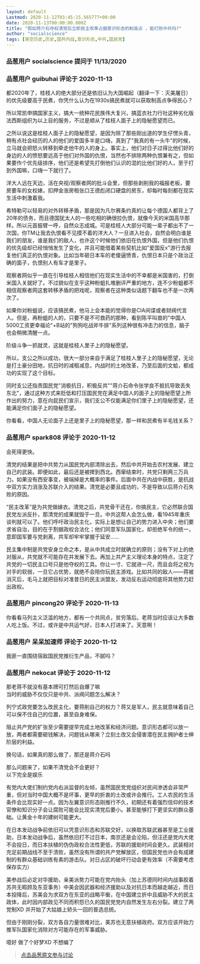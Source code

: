 ```yaml
---
layout: default
Lastmod: 2020-11-12T03:45:15.565777+00:00
date: 2020-11-13T00:00:00.000Z
title: "假如蒋介石夺权清党后立即民主改革占据意识形态的制高点 ，能打败中共吗?"
author: "socialscience"
tags: [架空历史,历史,国共内战,意识形态,中共,国民党]
---
```



### 品葱用户 **socialscience** 提问于 11/13/2020
    

    
                

### 品葱用户 **guibuhai** 评论于 2020-11-13
        
都2020年了，桂枝人的绝大部分还是依旧认为大国崛起（翻译一下：灭美屠日）的优先级要高于民煮，你凭什么认为在1930s搞民煮就可以获取制高点争得民心？  
  
所以常凯申搞国家主义，搞大一统种花民族伟大复兴，搞蓝衣社力行社这种劣化版法西斯组织为以上目的服务，不过是顺从了桂枝人面子上的隐秘愿望而已。  
  
之所以说这是桂枝人面子上的隐秘愿望，是因为除了那些刚出道的学生仔愣头青，稍有点社会经历的人的他们的爱国多半是口嗨，真到了"我真的有一头牛"的时候，立马就会把怒火转移到牵走他牛的人的身上。事实上，他们对日子过得比他们好的身边的人的愤怒要远高于他们对外国的仇恨，当然也不排除两种仇恨兼有之，但如果要作个优先级排序，他们还是希望先打倒他们认识的混的比他们好的人，至于打到外国嘛，口嗨一下就行了。  
  
洋大人远在天边，活在央视/观察者网的批斗会里，但那些剥削我的福报老板，要房要车的女权婊，扣押金涨房租张口王德彪闭口硬盘的房东，却每时每刻都在现实生活中刺激着我。  
  
希特勒可以轻易的对外转移矛盾，那是因为凡尔赛条约真的让每个德国人都背上了20年的债务，而且德国犹太人的一些吃相的确很拉仇恨，就像今天的米国高华那样。所以元首振臂一呼，自然众志成城。可是桂枝人大部分可能一辈子都出不了一次国，你TM让我去仇恨看不见摸不着的洋大人？一旦进入社会，自然会明白谁是我们的朋友，谁是我们的敌人，也许这个时候他们依旧在仇恨外国，但是他们仇恨的优先级却已经悄悄发生了变化，并且可能借着某些契机比如"爱国反x"游行去报复他们真正的仇恨对象。比如当年砸日本车的老傻逼愤青，仇恨日本只是个政治正确的面子，仇恨别人有车才是里子。  
  
观察者网似乎一直在引导桂枝人相信他们在现实生活中的不幸都是米国害的，打倒米国入关就好了。不过貌似在支乎这种粉蛆扎堆删评严重的地方，连不少粉蛆都不相信观察者网这套转移矛盾的把戏呢，观察者在这种类似话题下翻车也不是一次两次了。  
  
如果你对粉蛆说，应该搞民煮，他马上会本能的觉得你是CIA间谍或者财阀代言人。但是，再粉蛆的人的，只要不是不可救药的那种，看到陈平叫兽的"中国人5000工资更幸福论"+B站的"狗狗吃战斧牛排"系列这种很有冲击力的信息，脑子也会稍微清醒一点。  
  
阶级斗争一抓就灵，这就是桂枝人里子上的隐秘愿望。  
  
所以，支公之所以成功，很大一部分来自于满足了桂枝人里子上的隐秘愿望，无论是打土豪分田地，抗日时的减租减息，内战时的土地改革，乃至后面的文蛤，都成功的实现了这个目标。  
  
同时支公还指责国民党"消极抗日，积极反共""蒋介石命令张学良不抵抗导致丢失东北"，通过这种方式来贬低和打压国民党在满足中国人的面子上的隐秘愿望上所作出的努力，意在向屁民们宣示，我们支公不仅能满足你们里子上的隐秘愿望，还能满足你们面子上的隐秘愿望。  
  
你看看，中国人无论面子上还是里子上的隐秘愿望，那一样和民煮有半毛钱关系？
        
                

### 品葱用户 **spark808** 评论于 2020-11-12
        
会死得更快。  
  
清党的结果是把中共势力从国民党内部清除出去，然后中共开始去农村发展、建立自己的武装。即便如此，最后还是被撵到西北。西窜结束时，共党只剩两三万兵力。如果没有西安事变，被端掉是大概率的事件。后面中共在内战中获胜，是抗战中双方实力消涨及苏联介入的结果。清党是必要且成功的，不是导致以后蒋介石失败的原因。  
  
“民主改革”是为共党做嫁衣。清党之后，共党骨干还在，你搞民主，它必然联合国民党左派反扑，那清党的成果就毁于一旦。中共这帮人会怎么做，看1945年重庆谈判就可以了。他们呼吁政治民主化，实际上是想让自己的势力进入中央；他们要求省自治，目的在于割据政权合法化；他们同意军队国家化，却拒绝军令的统一，意即国军要与党剥离，共军却牢牢掌握于延安......  
  
民主集中制是共党安身立命之本，是从中共成立时就确立的原则；没有下对上的绝对服从，共党就不可能存在并发展下去。再加上共产主义理论本身的特点，注定了共党的一切民主口号只是他夺权的工具。你让一寸、它就进一尺，而且会将之视为对手的软弱，一旦它占优势，就绝不会陪你玩民主游戏。比如共同的敌人——蒋被消灭后，毛马上就把目标对准昔日的民主派盟友，发动反右运动彻底将其他势力赶出政权。
        
                

### 品葱用户 **pincong20** 评论于 2020-11-13
        
你看看马列主义泛滥的地方，都有一个共同点，贫穷落后。老蒋当时应该让大多数人吃上饭。不过，或许是中共运气好，日本人打进来了。天意啊！
        
                

### 品葱用户 **呆呆加速师** 评论于 2020-11-12
        
我匪一直围绕宿敌国民党推衍生产品，不腻吗？
        
                

### 品葱用户 **nekocat** 评论于 2020-11-12
        
那老蒋不就没有基本牌可打然后自爆了嘛  
当时的威胁不仅仅只是中共、派阀问题怎么解决？  
  
列宁式政党要怎么改民主化，要蒋削自己的权力？蒋又是军人，民主就意味着自己可以保不住自己的位置，甚至自身难保。  
  
阻止共产党的扩张至少需要提早完成土地改革和经济问题。意识形态都可以放一放，两者都需要砸钱解决，问题钱从哪来？立刻土改又会侵害潜在民主拥护者士绅阶层的利益。  
  
  
换句话，如果真的那么做了，那还是蒋介石吗  
  
  
  
那么问题来了，如果不清党会不会更好？  
以下完全是娱乐  
  
有党内大佬们制约党内右派监督的左倾，虽然国民党党组织对民间渗透会非常严重，但对当时中国大概不是坏事，更早的折衷的土改或许会推行。工人农民的生活条件会比现实好一点。因为左翼意识形态刚推行不久，初期还有着强烈信仰的技术官僚和知识分子会让腐败可能会比现实清党后要小。甚至能够打下更坚实的群众基础。让黄金十年的建树可能更大。  
  
在日本发动战争前依旧可以凭意识形态和苏联交好，以换取苏联武器甚至是工业援助，日本发动战争后，虽然依旧打不过日本，南京还是会沦陷，但汪还是党内大佬不会投日，而日本扶植的伪伪政权合法性更低，苏联的援助时间会更久。武装相对充足前期战线不至于溃败，虽然没有所谓的共产党解放区，但国民党也许会有成建制的有群众基础训练有素的游击队。对日占区的破坏行动会更有效率（不需要考虑保存实力）  
  
美参战后必定对华援助，亲美派势力可能在党内抬头（加上苏德同时间内战事胶着苏共无暇顾及东亚事务）中美会因武器和经济援助以及对抗日本而越走越近，而日本投降后，苏美会为求双方在东亚的战略平衡，在中国建立折中且威胁不大的民主政体，此时因内部政见不同而积怨已久的国民党党内自然发生左右分裂。建立了两党制XD 并开始了大姑娘上轿头一回的普选总统。  
  
但由于刚刚分裂，双方各自力量很难对比，美苏也无意扶植政府。双方应该开始力推军队国家化消除对方可能存在的军事威胁。  
  
噫好 做了个好梦XD 不想编了
        
                





> [点击品葱原文参与讨论](https://pincong.rocks/question/33413)

